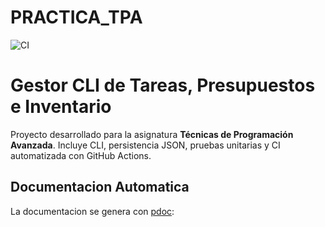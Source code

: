 # PRACTICA_TPA
![CI](https://github.com/mduartel1/PRACTICA_TPA/actions/workflows/ci.yml/badge.svg)

# Gestor CLI de Tareas, Presupuestos e Inventario

Proyecto desarrollado para la asignatura **Técnicas de Programación Avanzada**.
Incluye CLI, persistencia JSON, pruebas unitarias y CI automatizada con GitHub Actions.

## Documentacion Automatica

La documentacion se genera con [pdoc](hhtps://pdoc.dev):
